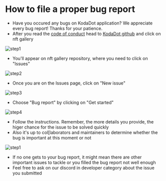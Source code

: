 # How to file a proper bug report

- Have you occured any bugs on KodaDot application? We appreciate every bug report! Thanks for your patience.
- After you read the [code of conduct](https://github.com/kodadot/nft-gallery/blob/main/CODE_OF_CONDUCT.md) head to [KodaDot github](https://github.com/kodadot) and click on nft gallery

![step1](/bug_report/step1.png)

- You'll appear on nft gallery repository, where you need to click on "Issues"

![step2](/bug_report/step2.png)

- Once you are on the Issues page, click on "New issue"

![step3](/bug_report/step3.png)

- Choose "Bug report" by clicking on "Get started"

![step4](/bug_report/step4.png)

- Follow the instructions. Remember, the more details you provide, the higer chance for the issue to be solved quickly
- Also it's up to col[laborators and maintainers to determine whether the bug is important at this moment or not

![step1](/bug_report/step5.png)

- If no one gets to your bug report, it might mean there are other important issues to tackle or you filled the bug report not well enough
- Feel free to ask on our discord in developer category about the issue you submitted